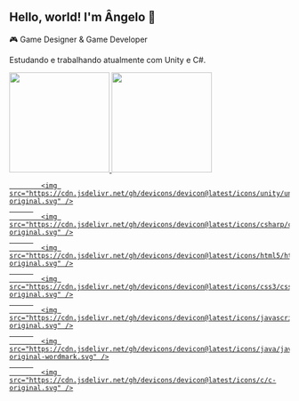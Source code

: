 ## Hello, world! I'm Ângelo 👋

🎮 Game Designer & Game Developer

Estudando e trabalhando atualmente com Unity e C#.

<div>
<a href="https://github.com/AngCarlos-2">
<img loading="lazy" height="180em" src="https://github-readme-stats.vercel.app/api/top-langs/?username=AngCarlos-2&layout=compact&langs_count=7&theme=dracula"/>
<img loading="lazy" height="180em" src="https://github-readme-stats.vercel.app/api?username=AngCarlos-2&show_icons=true&theme=dracula&include_all_commits=true&count_private=true"/>
</div>


            <img src="https://cdn.jsdelivr.net/gh/devicons/devicon@latest/icons/unity/unity-original.svg" />
          
            <img src="https://cdn.jsdelivr.net/gh/devicons/devicon@latest/icons/csharp/csharp-original.svg" />
          
            <img src="https://cdn.jsdelivr.net/gh/devicons/devicon@latest/icons/html5/html5-original.svg" />
          
            <img src="https://cdn.jsdelivr.net/gh/devicons/devicon@latest/icons/css3/css3-original.svg" />
          
            <img src="https://cdn.jsdelivr.net/gh/devicons/devicon@latest/icons/javascript/javascript-original.svg" />
          
            <img src="https://cdn.jsdelivr.net/gh/devicons/devicon@latest/icons/java/java-original-wordmark.svg" />
          
            <img src="https://cdn.jsdelivr.net/gh/devicons/devicon@latest/icons/c/c-original.svg" />
          
